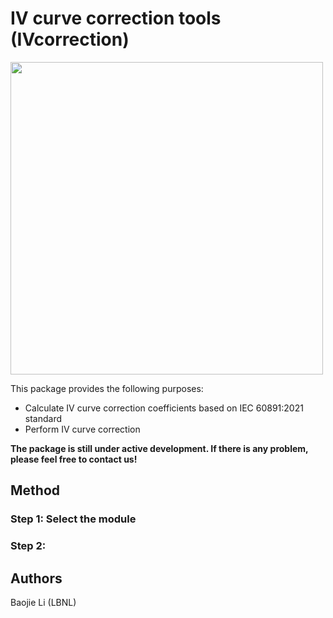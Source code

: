 # IV curve correction tools (IVcorrection)

<img src="https://github.com/lbj2011/IVcorrection/blob/main/doc_img/logo.png" width="500"/>

This package provides the following purposes:
 - Calculate IV curve correction coefficients based on IEC 60891:2021 standard
 - Perform IV curve correction

**The package is still under active development. If there is any problem, please feel free to contact us!**

## Method
### Step 1: Select the module 

### Step 2: 

## Authors
Baojie Li (LBNL)